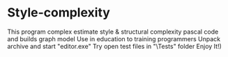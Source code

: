 # Style-complexity
This program complex estimate style &amp; structural complexity pascal code and builds graph model
Use in education to training programmers 
Unpack archive and start "editor.exe"
Try open test files in "\Tests" folder
Enjoy It!)
